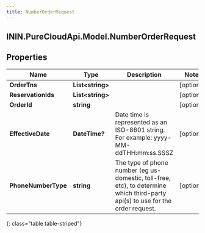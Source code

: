```yaml
---
title: NumberOrderRequest
---
```

## ININ.PureCloudApi.Model.NumberOrderRequest

## Properties

|Name | Type | Description | Notes|
|------------ | ------------- | ------------- | -------------|
| **OrderTns** | **List&lt;string&gt;** |  | [optional] |
| **ReservationIds** | **List&lt;string&gt;** |  | [optional] |
| **OrderId** | **string** |  | [optional] |
| **EffectiveDate** | **DateTime?** | Date time is represented as an ISO-8601 string. For example: yyyy-MM-ddTHH:mm:ss.SSSZ | [optional] |
| **PhoneNumberType** | **string** | The type of phone number (eg us-domestic, toll-free, etc), to determine which third-party api(s) to use for the order request. | [optional] |
{: class="table table-striped"}


